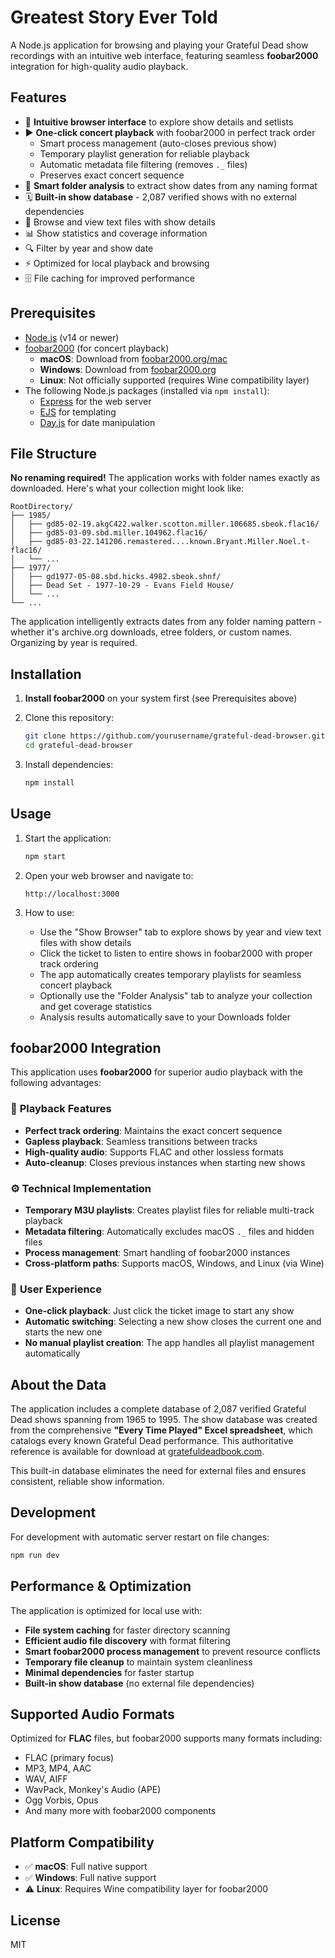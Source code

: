# Greatest Story Ever Told

A Node.js application for browsing and playing your Grateful Dead show recordings with an intuitive web interface, featuring seamless **foobar2000** integration for high-quality audio playback.

## Features

- 🎵 **Intuitive browser interface** to explore show details and setlists
- ▶️ **One-click concert playback** with foobar2000 in perfect track order
  - Smart process management (auto-closes previous show)
  - Temporary playlist generation for reliable playback
  - Automatic metadata file filtering (removes `._` files)
  - Preserves exact concert sequence
- 📁 **Smart folder analysis** to extract show dates from any naming format
- 🗓️ **Built-in show database** - 2,087 verified shows with no external dependencies
- 📝 Browse and view text files with show details
- 📊 Show statistics and coverage information
- 🔍 Filter by year and show date
- ⚡ Optimized for local playback and browsing
- 🗄️ File caching for improved performance

## Prerequisites

- [Node.js](https://nodejs.org/) (v14 or newer)
- [foobar2000](https://www.foobar2000.org/mac) (for concert playback)
  - **macOS**: Download from [foobar2000.org/mac](https://www.foobar2000.org/mac)
  - **Windows**: Download from [foobar2000.org](https://www.foobar2000.org/)
  - **Linux**: Not officially supported (requires Wine compatibility layer)
- The following Node.js packages (installed via `npm install`):
  - [Express](https://expressjs.com/) for the web server
  - [EJS](https://ejs.co/) for templating
  - [Day.js](https://day.js.org/) for date manipulation

## File Structure

**No renaming required!** The application works with folder names exactly as downloaded. Here's what your collection might look like:

```
RootDirectory/
├── 1985/
│   ├── gd85-02-19.akgC422.walker.scotton.miller.106685.sbeok.flac16/
│   ├── gd85-03-09.sbd.miller.104962.flac16/
│   ├── gd85-03-22.141206.remastered....known.Bryant.Miller.Noel.t-flac16/
│   └── ...
├── 1977/
│   ├── gd1977-05-08.sbd.hicks.4982.sbeok.shnf/
│   ├── Dead Set - 1977-10-29 - Evans Field House/
│   └── ...
└── ...
```

The application intelligently extracts dates from any folder naming pattern - whether it's archive.org downloads, etree folders, or custom names. Organizing by year is required.

## Installation

1. **Install foobar2000** on your system first (see Prerequisites above)

2. Clone this repository:
   ```bash
   git clone https://github.com/yourusername/grateful-dead-browser.git
   cd grateful-dead-browser
   ```

3. Install dependencies:
   ```bash
   npm install
   ```

## Usage

1. Start the application:
   ```bash
   npm start
   ```

2. Open your web browser and navigate to:
   ```
   http://localhost:3000
   ```

3. How to use:
   - Use the "Show Browser" tab to explore shows by year and view text files with show details
   - Click the ticket to listen to entire shows in foobar2000 with proper track ordering
   - The app automatically creates temporary playlists for seamless concert playback
   - Optionally use the "Folder Analysis" tab to analyze your collection and get coverage statistics
   - Analysis results automatically save to your Downloads folder

## foobar2000 Integration

This application uses **foobar2000** for superior audio playback with the following advantages:

### 🎵 **Playback Features**
- **Perfect track ordering**: Maintains the exact concert sequence
- **Gapless playback**: Seamless transitions between tracks
- **High-quality audio**: Supports FLAC and other lossless formats
- **Auto-cleanup**: Closes previous instances when starting new shows

### ⚙️ **Technical Implementation**
- **Temporary M3U playlists**: Creates playlist files for reliable multi-track playback
- **Metadata filtering**: Automatically excludes macOS `._` files and hidden files
- **Process management**: Smart handling of foobar2000 instances
- **Cross-platform paths**: Supports macOS, Windows, and Linux (via Wine)

### 🚀 **User Experience**
- **One-click playback**: Just click the ticket image to start any show
- **Automatic switching**: Selecting a new show closes the current one and starts the new one
- **No manual playlist creation**: The app handles all playlist management automatically

## About the Data

The application includes a complete database of 2,087 verified Grateful Dead shows spanning from 1965 to 1995. The show database was created from the comprehensive **"Every Time Played" Excel spreadsheet**, which catalogs every known Grateful Dead performance. This authoritative reference is available for download at [gratefuldeadbook.com](https://www.gratefuldeadbook.com/product-page/every-time-played-excel-spreadsheet).

This built-in database eliminates the need for external files and ensures consistent, reliable show information.

## Development

For development with automatic server restart on file changes:

```bash
npm run dev
```

## Performance & Optimization

The application is optimized for local use with:
- **File system caching** for faster directory scanning
- **Efficient audio file discovery** with format filtering
- **Smart foobar2000 process management** to prevent resource conflicts
- **Temporary file cleanup** to maintain system cleanliness
- **Minimal dependencies** for faster startup
- **Built-in show database** (no external file dependencies)

## Supported Audio Formats

Optimized for **FLAC** files, but foobar2000 supports many formats including:
- FLAC (primary focus)
- MP3, MP4, AAC
- WAV, AIFF
- WavPack, Monkey's Audio (APE)
- Ogg Vorbis, Opus
- And many more with foobar2000 components

## Platform Compatibility

- ✅ **macOS**: Full native support
- ✅ **Windows**: Full native support  
- ⚠️ **Linux**: Requires Wine compatibility layer for foobar2000

## License

MIT
